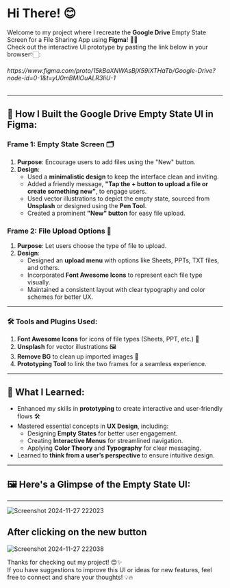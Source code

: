 # Hi There! 😊  
Welcome to my project where I recreate the **Google Drive** Empty State Screen for a File Sharing App using **Figma**! 🎨✨  
Check out the interactive UI prototype by pasting the link below in your browser👇🏻:  
<h6>https://www.figma.com/proto/15kBaXNWAsBjX59iXTHaTb/Google-Drive?node-id=0-1&t=yU0mBMlOuALR3IiU-1</h6> 

---

## 🚀 How I Built the Google Drive Empty State UI in Figma:  

### Frame 1: **Empty State Screen** 🗂️  
1. **Purpose**: Encourage users to add files using the "New" button.  
2. **Design**:  
   - Used a **minimalistic design** to keep the interface clean and inviting.  
   - Added a friendly message, **"Tap the + button to upload a file or create something new"**, to engage users.  
   - Used vector illustrations to depict the empty state, sourced from **Unsplash** or designed using the **Pen Tool**.  
   - Created a prominent **"New" button** for easy file upload.  

### Frame 2: **File Upload Options** 📁  
1. **Purpose**: Let users choose the type of file to upload.  
2. **Design**:  
   - Designed an **upload menu** with options like Sheets, PPTs, TXT files, and others.  
   - Incorporated **Font Awesome Icons** to represent each file type visually.  
   - Maintained a consistent layout with clear typography and color schemes for better UX.  

---

### 🛠️ Tools and Plugins Used:  
1. **Font Awesome Icons** for icons of file types (Sheets, PPT, etc.) 🎯  
2. **Unsplash** for vector illustrations 🖼️  
3. **Remove BG** to clean up imported images 🔄  
4. **Prototyping Tool** to link the two frames for a seamless experience.  

---

## 🌟 What I Learned:  
- Enhanced my skills in **prototyping** to create interactive and user-friendly flows 🛠️  
- Mastered essential concepts in **UX Design**, including:  
  - Designing **Empty States** for better user engagement.  
  - Creating **Interactive Menus** for streamlined navigation.  
  - Applying **Color Theory** and **Typography** for clear messaging.  
- Learned to **think from a user’s perspective** to ensure intuitive design.  

---

## 🖼️ Here's a Glimpse of the Empty State UI:  

---
![Screenshot 2024-11-27 222023](https://github.com/user-attachments/assets/ad3a02ba-dab4-410a-96de-903146a9b312)
## <h2>After clicking on the new button</h2>
![Screenshot 2024-11-27 222038](https://github.com/user-attachments/assets/9c202475-b745-461c-a6e4-564eb374fc08)

Thanks for checking out my project! 😊✨  
If you have suggestions to improve this UI or ideas for new features, feel free to connect and share your thoughts! 💡🔥  
